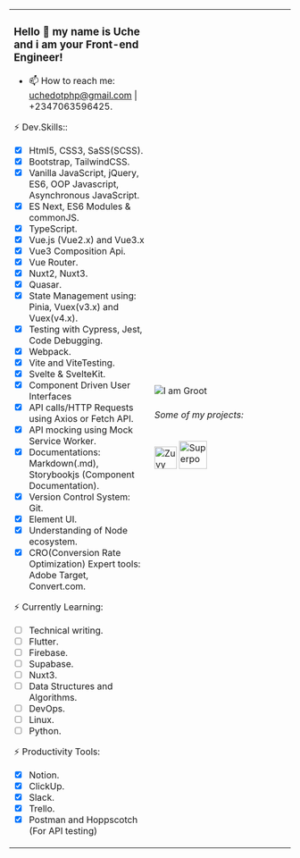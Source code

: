 <table><tr><td valign="middle" width="50%">
  
### Hello 👋 my name is Uche and i am your Front-end Engineer!
- 📫 How to reach me: uchedotphp@gmail.com | +2347063596425.

⚡ Dev.Skills::
* [x] Html5, CSS3, SaSS(SCSS).
* [x] Bootstrap, TailwindCSS.
* [x] Vanilla JavaScript, jQuery, ES6, OOP Javascript, Asynchronous JavaScript.
* [x] ES Next, ES6 Modules & commonJS.
* [x] TypeScript.
* [x] Vue.js (Vue2.x) and Vue3.x
* [x] Vue3 Composition Api. 
* [x] Vue Router.
* [x] Nuxt2, Nuxt3.
* [x] Quasar.
* [x] State Management using: Pinia, Vuex(v3.x) and Vuex(v4.x).
* [x] Testing with Cypress, Jest, Code Debugging.
* [x] Webpack.
* [x] Vite and ViteTesting.
* [x] Svelte & SvelteKit.
* [x] Component Driven User Interfaces
* [x] API calls/HTTP Requests using Axios or Fetch API.
* [X] API mocking using Mock Service Worker.
* [x] Documentations: Markdown(.md), Storybookjs (Component Documentation).
* [x] Version Control System: Git.
* [x] Element UI.
* [x] Understanding of Node ecosystem.
* [x] CRO(Conversion Rate Optimization) Expert tools: Adobe Target, Convert.com.

⚡ Currently Learning:
* [ ] Technical writing.
* [ ] Flutter.
* [ ] Firebase.
* [ ] Supabase.
* [ ] Nuxt3.
* [ ] Data Structures and Algorithms.
* [ ] DevOps.
* [ ] Linux.
* [ ] Python.

⚡ Productivity Tools:
* [x] Notion.
* [x] ClickUp.
* [x] Slack.
* [x] Trello.
* [x] Postman and Hoppscotch (For API testing)

</td><td valign="middle" width="50%">

![I am Groot](https://brandphysio.com/images/babygroot.svg)
###### Some of my projects:
<p>
	<a href="https://zuvy.co/"><img height="40" src="https://brandphysio.com/images/logo.svg" alt="Zuvy"></a>
	<a href="https://www.superpow.app/"><img height="50" src="https://brandphysio.com/images/superpowLogo.png" alt="Superpow"></a></a>
</p>

</td></tr></table>
